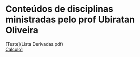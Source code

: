 # Conteúdos de disciplinas ministradas pelo prof Ubiratan Oliveira
[Teste](Lista Derivadas.pdf)  
[Calculo1](Calculo1.md)
